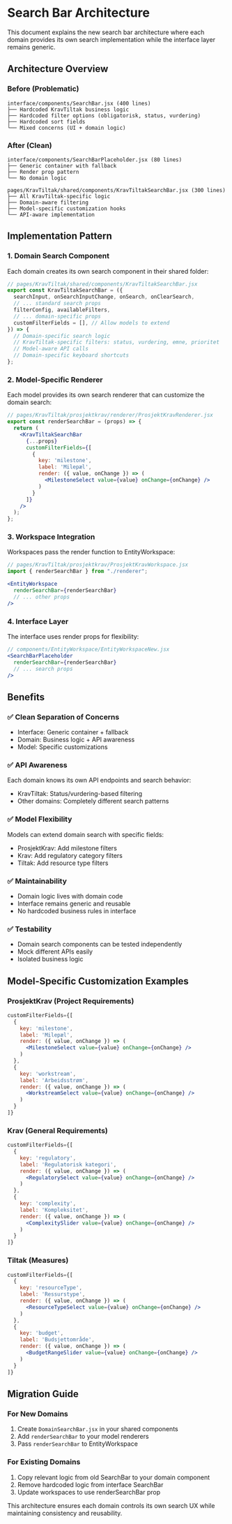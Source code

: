 # Search Bar Architecture

This document explains the new search bar architecture where each domain provides its own search implementation while the interface layer remains generic.

## Architecture Overview

### Before (Problematic)
```
interface/components/SearchBar.jsx (400 lines)
├── Hardcoded KravTiltak business logic
├── Hardcoded filter options (obligatorisk, status, vurdering)
├── Hardcoded sort fields
└── Mixed concerns (UI + domain logic)
```

### After (Clean)
```
interface/components/SearchBarPlaceholder.jsx (80 lines)
├── Generic container with fallback
├── Render prop pattern
└── No domain logic

pages/KravTiltak/shared/components/KravTiltakSearchBar.jsx (300 lines)
├── All KravTiltak-specific logic
├── Domain-aware filtering
├── Model-specific customization hooks
└── API-aware implementation
```

## Implementation Pattern

### 1. Domain Search Component
Each domain creates its own search component in their shared folder:

```jsx
// pages/KravTiltak/shared/components/KravTiltakSearchBar.jsx
export const KravTiltakSearchBar = ({
  searchInput, onSearchInputChange, onSearch, onClearSearch,
  // ... standard search props
  filterConfig, availableFilters,
  // ... domain-specific props
  customFilterFields = [], // Allow models to extend
}) => {
  // Domain-specific search logic
  // KravTiltak-specific filters: status, vurdering, emne, prioritet
  // Model-aware API calls
  // Domain-specific keyboard shortcuts
};
```

### 2. Model-Specific Renderer
Each model provides its own search renderer that can customize the domain search:

```jsx
// pages/KravTiltak/prosjektkrav/renderer/ProsjektKravRenderer.jsx
export const renderSearchBar = (props) => {
  return (
    <KravTiltakSearchBar
      {...props}
      customFilterFields={[
        {
          key: 'milestone',
          label: 'Milepæl', 
          render: ({ value, onChange }) => (
            <MilestoneSelect value={value} onChange={onChange} />
          )
        }
      ]}
    />
  );
};
```

### 3. Workspace Integration
Workspaces pass the render function to EntityWorkspace:

```jsx
// pages/KravTiltak/prosjektkrav/ProsjektKravWorkspace.jsx
import { renderSearchBar } from "./renderer";

<EntityWorkspace
  renderSearchBar={renderSearchBar}
  // ... other props
/>
```

### 4. Interface Layer
The interface uses render props for flexibility:

```jsx
// components/EntityWorkspace/EntityWorkspaceNew.jsx
<SearchBarPlaceholder
  renderSearchBar={renderSearchBar}
  // ... search props
/>
```

## Benefits

### ✅ Clean Separation of Concerns
- Interface: Generic container + fallback
- Domain: Business logic + API awareness  
- Model: Specific customizations

### ✅ API Awareness
Each domain knows its own API endpoints and search behavior:
- KravTiltak: Status/vurdering-based filtering
- Other domains: Completely different search patterns

### ✅ Model Flexibility
Models can extend domain search with specific fields:
- ProsjektKrav: Add milestone filters
- Krav: Add regulatory category filters
- Tiltak: Add resource type filters

### ✅ Maintainability
- Domain logic lives with domain code
- Interface remains generic and reusable
- No hardcoded business rules in interface

### ✅ Testability
- Domain search components can be tested independently
- Mock different APIs easily
- Isolated business logic

## Model-Specific Customization Examples

### ProsjektKrav (Project Requirements)
```jsx
customFilterFields={[
  {
    key: 'milestone',
    label: 'Milepæl',
    render: ({ value, onChange }) => (
      <MilestoneSelect value={value} onChange={onChange} />
    )
  },
  {
    key: 'workstream', 
    label: 'Arbeidsstrøm',
    render: ({ value, onChange }) => (
      <WorkstreamSelect value={value} onChange={onChange} />
    )
  }
]}
```

### Krav (General Requirements)
```jsx
customFilterFields={[
  {
    key: 'regulatory',
    label: 'Regulatorisk kategori', 
    render: ({ value, onChange }) => (
      <RegulatorySelect value={value} onChange={onChange} />
    )
  },
  {
    key: 'complexity',
    label: 'Kompleksitet',
    render: ({ value, onChange }) => (
      <ComplexitySlider value={value} onChange={onChange} />
    )
  }
]}
```

### Tiltak (Measures)
```jsx
customFilterFields={[
  {
    key: 'resourceType',
    label: 'Ressurstype',
    render: ({ value, onChange }) => (
      <ResourceTypeSelect value={value} onChange={onChange} />
    )
  },
  {
    key: 'budget',
    label: 'Budsjettområde', 
    render: ({ value, onChange }) => (
      <BudgetRangeSlider value={value} onChange={onChange} />
    )
  }
]}
```

## Migration Guide

### For New Domains
1. Create `DomainSearchBar.jsx` in your shared components
2. Add `renderSearchBar` to your model renderers
3. Pass `renderSearchBar` to EntityWorkspace

### For Existing Domains
1. Copy relevant logic from old SearchBar to your domain component
2. Remove hardcoded logic from interface SearchBar
3. Update workspaces to use renderSearchBar prop

This architecture ensures each domain controls its own search UX while maintaining consistency and reusability.
